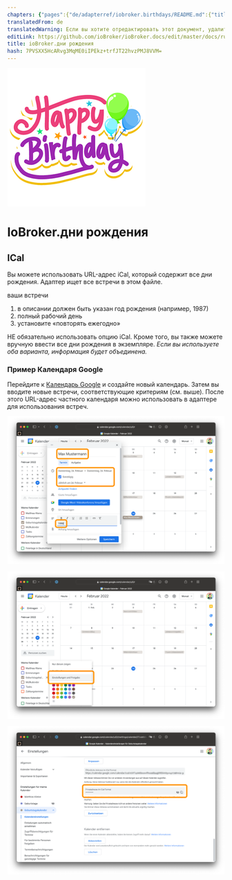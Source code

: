 ```yaml
---
chapters: {"pages":{"de/adapterref/iobroker.birthdays/README.md":{"title":{"de":"ioBroker.birthdays"},"content":"de/adapterref/iobroker.birthdays/README.md"},"de/adapterref/iobroker.birthdays/ical.md":{"title":{"de":"ioBroker.birthdays"},"content":"de/adapterref/iobroker.birthdays/ical.md"},"de/adapterref/iobroker.birthdays/carddav.md":{"title":{"de":"ioBroker.birthdays"},"content":"de/adapterref/iobroker.birthdays/carddav.md"}}}
translatedFrom: de
translatedWarning: Если вы хотите отредактировать этот документ, удалите поле «translationFrom», в противном случае этот документ будет снова автоматически переведен
editLink: https://github.com/ioBroker/ioBroker.docs/edit/master/docs/ru/adapterref/iobroker.birthdays/ical.md
title: ioBroker.дни рождения
hash: 7PVSXX5HcARvg3MqME0iIPEkz+trfJT22hvzPMJ8VVM=
---
```

![логотип](../../../de/adapterref/iobroker.birthdays/../../admin/birthdays.png)

# IoBroker.дни рождения
## ICal
Вы можете использовать URL-адрес iCal, который содержит все дни рождения. Адаптер ищет все встречи в этом файле.

ваши встречи

1. в описании должен быть указан год рождения (например, 1987)
2. полный рабочий день
3. установите «повторять ежегодно»

НЕ обязательно использовать опцию iCal. Кроме того, вы также можете вручную ввести все дни рождения в экземпляре. *Если вы используете оба варианта, информация будет объединена.*

### Пример Календаря Google
Перейдите к [Календарь Google](http://calendar.google.com/) и создайте новый календарь. Затем вы вводите новые встречи, соответствующие критериям (см. выше). После этого URL-адрес частного календаря можно использовать в адаптере для использования встреч.

![iCal Новая запись Google](../../../de/adapterref/iobroker.birthdays/./ical-google-new.png)

![Настройки iCal Google](../../../de/adapterref/iobroker.birthdays/./ical-google-settings.png)

![iCal URL-адрес Google](../../../de/adapterref/iobroker.birthdays/./ical-google-url.png)